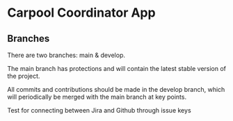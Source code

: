 # Carpool Coordinator App

## Branches

There are two branches: main & develop.

The main branch has protections and will contain the latest stable version of the project.

All commits and contributions should be made in the develop branch, which will periodically be merged with the main branch at key points.

Test for connecting between Jira and Github through issue keys
